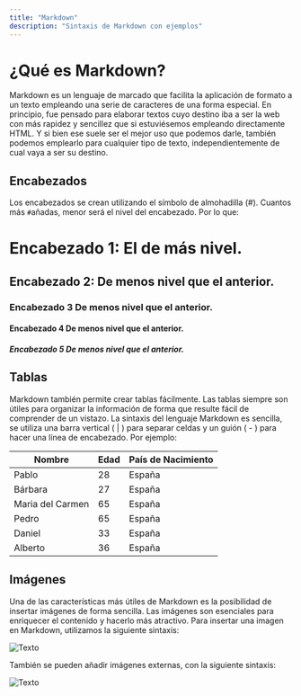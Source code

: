 ```yaml
---
title: "Markdown"
description: "Sintaxis de Markdown con ejemplos"
---
```


# ¿Qué es Markdown?

Markdown es un lenguaje de marcado que facilita la aplicación de formato a un texto empleando una serie de caracteres de una forma especial. En principio, fue pensado para elaborar textos cuyo destino iba a ser la web con más rapidez y sencillez que si estuviésemos empleando directamente HTML. Y si bien ese suele ser el mejor uso que podemos darle, también podemos emplearlo para cualquier tipo de texto, independientemente de cual vaya a ser su destino.

## Encabezados

Los encabezados se crean utilizando el símbolo de almohadilla (#). Cuantos más `#`añadas, menor será el nivel del encabezado. Por lo que:


# Encabezado 1: El de más nivel.
## Encabezado 2: De menos nivel que el anterior.
### Encabezado 3 De menos nivel que el anterior.
#### Encabezado 4 De menos nivel que el anterior.
##### Encabezado 5 De menos nivel que el anterior.

## Tablas

Markdown también permite crear tablas fácilmente. Las tablas siempre son útiles para organizar la información de forma que resulte fácil de comprender de un vistazo. La sintaxis del lenguaje Markdown es sencilla, se utiliza una barra vertical ( | ) para separar celdas y un guión ( - ) para hacer una línea de encabezado. Por ejemplo:


| Nombre   | Edad | País de Nacimiento     |
|----------|------|------------|
| Pablo    | 28   | España  |
| Bárbara    | 27   | España  |
| Maria del Carmen     | 65   | España     |
| Pedro | 65   | España     |
| Daniel     | 33   | España     |
| Alberto     | 36   | España     |

## Imágenes

Una de las características más útiles de Markdown es la posibilidad de insertar imágenes de forma sencilla. Las imágenes son esenciales para enriquecer el contenido y hacerlo más atractivo. Para insertar una imagen en Markdown, utilizamos la siguiente sintaxis:


![Texto](rutaala/imagen.jpg)

También se pueden añadir imágenes externas, con la siguiente sintaxis:


![Texto](https:páginawebdondeseencuentra)